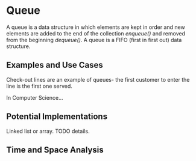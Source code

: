 # Queue

A queue is a data structure in which elements are kept in order and new elements are added to the end of the collection *enqueue()* and removed from the beginning *dequeue()*.
A queue is a FIFO (first in first out) data structure.

## Examples and Use Cases

Check-out lines are an example of queues- the first customer to enter the line is the first one served.

In Computer Science...

## Potential Implementations

Linked list or array. TODO details.

## Time and Space Analysis

